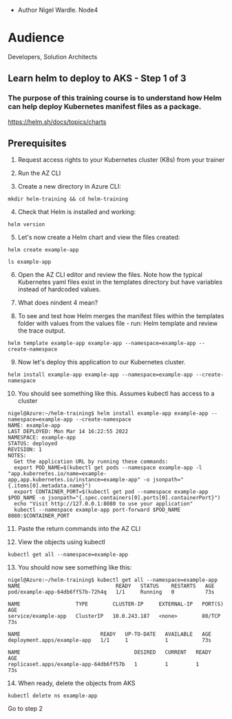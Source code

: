 - Author Nigel Wardle. Node4

# Audience
Developers, Solution Architects  

## Learn helm to deploy to AKS - Step 1 of 3

### The purpose of this training course is to understand how Helm can help deploy Kubernetes manifest files as a package.

https://helm.sh/docs/topics/charts

## Prerequisites

1. Request access rights to your Kubernetes cluster (K8s) from your trainer

2. Run the AZ CLI

3. Create a new directory in Azure CLI:

```
mkdir helm-training && cd helm-training
```
4. Check that Helm is installed and working:
```
helm version
```

5. Let's now create a Helm chart and view the files created:

```
helm create example-app
```
```
ls example-app
```

6. Open the AZ CLI editor and review the files. Note how the typical Kubernetes yaml files exist in the templates directory but have variables instead of hardcoded values.

7. What does nindent 4 mean?

8. To see and test how Helm merges the manifest files within the templates folder with  values from the values file - run: Helm template and review the trace output.
```
helm template example-app example-app --namespace=example-app --create-namespace
```

9. Now let's deploy this application to our Kubernetes cluster. 
```
helm install example-app example-app --namespace=example-app --create-namespace
```

10. You should see something like this. Assumes kubectl has access to a cluster

```
nigel@Azure:~/helm-training$ helm install example-app example-app --namespace=example-app --create-namespace
NAME: example-app
LAST DEPLOYED: Mon Mar 14 16:22:55 2022
NAMESPACE: example-app
STATUS: deployed
REVISION: 1
NOTES:
  Get the application URL by running these commands:
  export POD_NAME=$(kubectl get pods --namespace example-app -l "app.kubernetes.io/name=example-app,app.kubernetes.io/instance=example-app" -o jsonpath="{.items[0].metadata.name}")
  export CONTAINER_PORT=$(kubectl get pod --namespace example-app $POD_NAME -o jsonpath="{.spec.containers[0].ports[0].containerPort}")
  echo "Visit http://127.0.0.1:8080 to use your application"
  kubectl --namespace example-app port-forward $POD_NAME 8080:$CONTAINER_PORT
```

11. Paste the return commands into the AZ CLI

12. View the objects using kubectl

```
kubectl get all --namespace=example-app
```

13. You should now see something like this:

```
nigel@Azure:~/helm-training$ kubectl get all --namespace=example-app
NAME                               READY   STATUS    RESTARTS   AGE
pod/example-app-64db6ff57b-72h4q   1/1     Running   0          73s

NAME                  TYPE        CLUSTER-IP     EXTERNAL-IP   PORT(S)   AGE
service/example-app   ClusterIP   10.0.243.187   <none>        80/TCP    73s

NAME                          READY   UP-TO-DATE   AVAILABLE   AGE
deployment.apps/example-app   1/1     1            1           73s

NAME                                     DESIRED   CURRENT   READY   AGE
replicaset.apps/example-app-64db6ff57b   1         1         1       73s
```

14. When ready, delete the objects from AKS

```
kubectl delete ns example-app
```

Go to step 2




